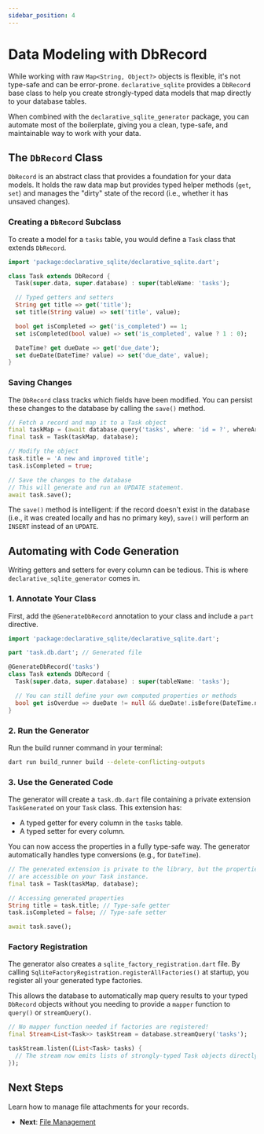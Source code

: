 ```yaml
---
sidebar_position: 4
---
```


# Data Modeling with DbRecord

While working with raw `Map<String, Object?>` objects is flexible, it's not type-safe and can be error-prone. `declarative_sqlite` provides a `DbRecord` base class to help you create strongly-typed data models that map directly to your database tables.

When combined with the `declarative_sqlite_generator` package, you can automate most of the boilerplate, giving you a clean, type-safe, and maintainable way to work with your data.

## The `DbRecord` Class

`DbRecord` is an abstract class that provides a foundation for your data models. It holds the raw data map but provides typed helper methods (`get`, `set`) and manages the "dirty" state of the record (i.e., whether it has unsaved changes).

### Creating a `DbRecord` Subclass

To create a model for a `tasks` table, you would define a `Task` class that extends `DbRecord`.

```dart title="lib/models/task.dart"
import 'package:declarative_sqlite/declarative_sqlite.dart';

class Task extends DbRecord {
  Task(super.data, super.database) : super(tableName: 'tasks');

  // Typed getters and setters
  String get title => get('title');
  set title(String value) => set('title', value);

  bool get isCompleted => get('is_completed') == 1;
  set isCompleted(bool value) => set('is_completed', value ? 1 : 0);

  DateTime? get dueDate => get('due_date');
  set dueDate(DateTime? value) => set('due_date', value);
}
```

### Saving Changes

The `DbRecord` class tracks which fields have been modified. You can persist these changes to the database by calling the `save()` method.

```dart
// Fetch a record and map it to a Task object
final taskMap = (await database.query('tasks', where: 'id = ?', whereArgs: ['task-1']))[0];
final task = Task(taskMap, database);

// Modify the object
task.title = 'A new and improved title';
task.isCompleted = true;

// Save the changes to the database
// This will generate and run an UPDATE statement.
await task.save();
```
The `save()` method is intelligent: if the record doesn't exist in the database (i.e., it was created locally and has no primary key), `save()` will perform an `INSERT` instead of an `UPDATE`.

## Automating with Code Generation

Writing getters and setters for every column can be tedious. This is where `declarative_sqlite_generator` comes in.

### 1. Annotate Your Class

First, add the `@GenerateDbRecord` annotation to your class and include a `part` directive.

```dart title="lib/models/task.dart"
import 'package:declarative_sqlite/declarative_sqlite.dart';

part 'task.db.dart'; // Generated file

@GenerateDbRecord('tasks')
class Task extends DbRecord {
  Task(super.data, super.database) : super(tableName: 'tasks');

  // You can still define your own computed properties or methods
  bool get isOverdue => dueDate != null && dueDate!.isBefore(DateTime.now());
}
```

### 2. Run the Generator

Run the build runner command in your terminal:

```bash
dart run build_runner build --delete-conflicting-outputs
```

### 3. Use the Generated Code

The generator will create a `task.db.dart` file containing a private extension `TaskGenerated` on your `Task` class. This extension has:
- A typed getter for every column in the `tasks` table.
- A typed setter for every column.

You can now access the properties in a fully type-safe way. The generator automatically handles type conversions (e.g., for `DateTime`).

```dart
// The generated extension is private to the library, but the properties
// are accessible on your Task instance.
final task = Task(taskMap, database);

// Accessing generated properties
String title = task.title; // Type-safe getter
task.isCompleted = false; // Type-safe setter

await task.save();
```

### Factory Registration

The generator also creates a `sqlite_factory_registration.dart` file. By calling `SqliteFactoryRegistration.registerAllFactories()` at startup, you register all your generated type factories.

This allows the database to automatically map query results to your typed `DbRecord` objects without you needing to provide a `mapper` function to `query()` or `streamQuery()`.

```dart
// No mapper function needed if factories are registered!
final Stream<List<Task>> taskStream = database.streamQuery('tasks');

taskStream.listen((List<Task> tasks) {
  // The stream now emits lists of strongly-typed Task objects directly.
});
```

## Next Steps

Learn how to manage file attachments for your records.

- **Next**: [File Management](./file-management.md)
